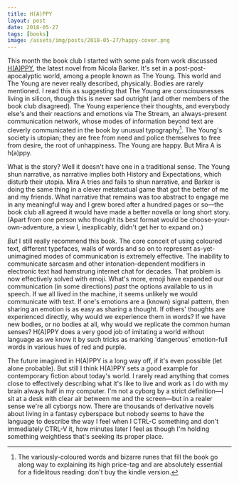 ```yaml
---
title: H(A)PPY
layout: post
date: 2018-05-27
tags: [books]
image: /assets/img/posts/2018-05-27/happy-cover.png
---
```

This month the book club I started with some pals from work discussed
[H(A)PPY](https://www.penguin.co.uk/books/1113407/h-a-ppy/), the latest novel from Nicola Barker.
It's set in a post-post-apocalyptic world, among a people known as The Young. This world and The Young are never really described, physically. Bodies are rarely mentioned. I read this as suggesting that The Young are consciousnesses living in silicon, though this is never sad outright (and other members of the book club disagreed). The Young experience their thoughts, and everybody else's and their reactions and emotions via The Stream, an always-present communication network, whose modes of information beyond text are cleverly communicated in the book by unusual typography[^1]. The Young's society is utopian; they are free from need and police themselves to free from desire, the root of unhappiness. The Young are happy. But Mira A is h(a)ppy.

What is the story? Well it doesn't have one in a traditional sense. The Young shun narrative, as narrative implies both History and Expectations, which disturb their utopia. Mira A tries and fails to shun narrative, and Barker is doing the same thing in a clever metatextual game that got the better of me and my friends. What narrative that remains was too abstract to engage me in any meaningful way and I grew bored after a hundred pages or so&mdash;the book club all agreed it would have made a better novella or long short story. (Apart from one person who thought its best format would be choose-your-own-adventure, a view I, inexplicably, didn't get her to expand on.)

*But* I still really recommend this book. The core conceit of using coloured text, different typefaces, walls of words and so on to represent as-yet-unimagined modes of communication is extremely effective. The inability to communicate sarcasm and other intonation-dependent modifiers in electronic text had hamstrung internet chat for decades. That problem is now effectively solved with emoji. What's more, emoji have expanded our communication (in some directions) *past* the options available to us in speech. If we all lived in the machine, it seems unlikely we would communicate with text. If one's emotions are a (known) signal pattern, then sharing an emotion is as easy as sharing a thought. If others' thoughts are experienced directly, why would we experience them in words? If we have new bodies, or no bodies at all, why would we replicate the common human senses? H(A)PPY does a very good job of  imitating a world without language as we know it by such tricks as marking 'dangerous' emotion-full words in various hues of red and purple.

The future imagined in H(A)PPY is a long way off, if it's even possible (let alone probable). But still I think H(A)PPY sets a good example for contemporary fiction about today's world. I rarely read anything that comes close to effectively describing what it's like to live and work as I do with my brain always half in my computer. I'm not a cyborg by a strict definition&mdash;I sit at a desk with clear air between me and the screen&mdash;but in a realer sense we're all cyborgs now. There are thousands of derivative novels about living in a fantasy cyberspace but nobody seems to have the language to describe the way I feel when I CTRL-C something and don't immediately CTRL-V it, how minutes later I feel as though I'm holding something weightless that's seeking its proper place.

[^1]:  The variously-coloured words and bizarre runes that fill the book go along way to explaining its high price-tag and are absolutely essential for a fidelitous reading: don't buy the kindle version.
